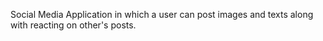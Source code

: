 Social Media Application in which a user can post images and texts along with reacting on other's posts.
